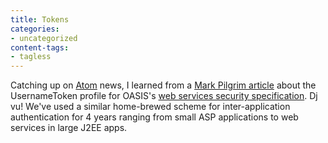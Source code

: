 ```yaml
---
title: Tokens
categories:
- uncategorized
content-tags:
- tagless
---
```


Catching up on [Atom][1] news, I learned from a [Mark
Pilgrim article][2] about the UsernameToken profile for OASIS's [web
services security specification][3].  Dj vu!  We've used a similar home-brewed scheme for inter-application authentication for 4 years ranging from small ASP applications to web services in large J2EE apps.

   [1]: http://www.intertwingly.net/wiki/pie/
   [2]: http://www.xml.com/pub/a/2003/12/17/dive.html
   [3]: http://www.oasis-open.org/committees/wss
